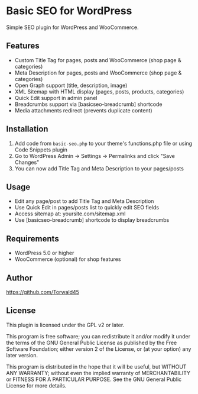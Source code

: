 # Basic SEO for WordPress

Simple SEO plugin for WordPress and WooCommerce.

## Features
- Custom Title Tag for pages, posts and WooCommerce (shop page & categories)
- Meta Description for pages, posts and WooCommerce (shop page & categories)
- Open Graph support (title, description, image)
- XML Sitemap with HTML display (pages, posts, products, categories)
- Quick Edit support in admin panel
- Breadcrumbs support via [basicseo-breadcrumb] shortcode
- Media attachments redirect (prevents duplicate content)

## Installation
1. Add code from `basic-seo.php` to your theme's functions.php file or using Code Snippets plugin
2. Go to WordPress Admin -> Settings -> Permalinks and click "Save Changes"
3. You can now add Title Tag and Meta Description to your pages/posts

## Usage
- Edit any page/post to add Title Tag and Meta Description
- Use Quick Edit in pages/posts list to quickly edit SEO fields
- Access sitemap at: yoursite.com/sitemap.xml
- Use [basicseo-breadcrumb] shortcode to display breadcrumbs

## Requirements
- WordPress 5.0 or higher
- WooCommerce (optional) for shop features

## Author
https://github.com/Torwald45

## License
This plugin is licensed under the GPL v2 or later.

This program is free software; you can redistribute it and/or modify
it under the terms of the GNU General Public License as published by
the Free Software Foundation; either version 2 of the License, or
(at your option) any later version.

This program is distributed in the hope that it will be useful,
but WITHOUT ANY WARRANTY; without even the implied warranty of
MERCHANTABILITY or FITNESS FOR A PARTICULAR PURPOSE. See the
GNU General Public License for more details.
